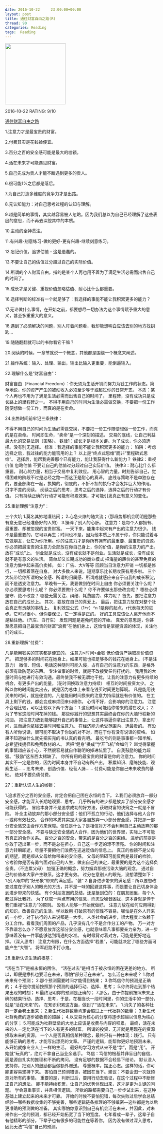 ```yaml
---
date: 2016-10-22     23:00:00+00:00
layout: post
title: 通往财富自由之路(R)
thread: 90
categories: Reading
tags:  Reading
---
```


<img src="http://b.hiphotos.baidu.com/baike/w%3D268%3Bg%3D0/sign=68a58913b851f819f125044ce28f2dd0/ae51f3deb48f8c54c559ca1732292df5e0fe7f7b.jpg" width="200" />

2016-10-22 RATING: 9/10

[通往财富自由之路]()

1.注意力才是最宝贵的财富。

2.付费其实是花钱捡便宜。

3.百分之百的安全感可能是最大的枷锁。

4.活在未来才可能遇见财富。

5.自己先成为贵人才能不断遇到更多的贵人。

6.很可能1%之后都是落后。

7.为自己打造多维度的竞争力才是出路。

8.元认知能力：对自己思考过程的认知与理解。

9.越是简单的事情，其实越容易被人忽略。因为我们总以为自己已经理解了这些表层的意思，而不再去深挖其中的本质。

10.主动的全神贯注。

11.有兴趣-刻意练习-做的更好-更有兴趣-继续刻意练习。

12.忘记价值，追求估值 - 这是愚蠢的。

13.不要让自己的估值过分超过自己的实际价值。

14.所谓的个人财富自由，指的是某个人再也用不着为了满足生活必需而出售自己的时间了。

15.成长才是关键、重视价值忽略估值、耐心比什么都重要。

16.选择判断的标准有一个就足够了：我选择的事能不能让我积累更多的能力？

17.无论做什么事情，在开始之前，都要想尽一切办法为这个事情赋予重大的意义，甚至多重重大的意义。

18.遇到了必须解决的问题，别人盯着问题看，我却能想明白应该去别的地方找钥匙...

19.随随翻翻就可以的书你看它干嘛？

20.阅读的时候，一章节就说一个概念，其他都是围绕一个概念来阐述。

21.操作系统：输入、处理、输出，输出比输入更重要，能倒逼输入。

22.理解什么是“财富自由”：

财富自由（Financial Freedom）：你无须为生活开销而努力为钱工作的状态。简单地说，你的资产产生的被动收入必须至少等于或超过你的日常开支。
本质：某个人再也不用为了满足生活必需而出售自己的时间了。
里程碑，没有成功只是成长路上的里程碑之一。
不得不用自己的时间为生活必需做交换，不要把一份工作随便想做一份工作，而真的是在卖命。

24.出售时间前牢记三条铁律：

不得不用自己的时间为生活必需做交换，不要把一份工作随便想做一份工作，而真的是在卖命。
时间即生命，“卖命”是一个深刻的描述。
交易的底线，让自己利益最大化的交易法则（策略）。
铁律1：成长才是根本关键。为了成长，你必须选择。没有别无选择。
标准：我选择的事能不能让我积累更多的能力：
陷阱：考虑选择之后，我过往的能力能否用的上？
以上是“终点式思维”而非“里程碑式思维”。
选择后，能帮我完善那个已有能力，能让我获得什么新能力？
铁律2：重视价值 忽略估值
不要让自己的估值过分超过自己实际价值。
铁律3：耐心比什么都重要。
耐心的力量，相当于交易中复利效应。
用心智的力量，时刻告诉自己，觉得困难的阶段不过是必经之路—而这正是耐心的真谛。
底线与策略不是单独存在的，要全部绑在一起，执拗的，彻底的，不折不扣的执行才会发挥巨大的作用。
只字不差的阅读。
阅读之后的思考，思考之后的选择，选择之后的行动才有价值。
只有持续正确的行动才可能有积累效果，才可能引发真正有意义的变化。

25.重新理解“注意力”：

三个大坑
1.莫名其妙地凑热闹；
2.心急火燎的随大流；（那趋势那机会明明是那些有意无意已经准备好的人的）
3.操碎了别人的心肝。
注意力：是每个人都拥有、最重要、却被忽视的宝贵财富。
一天下来，能集中起来有产出的注意力很少。
钱不是最重要的，它可以再生；时间也不是，因为他本质上不属于你，你只能试着与它做朋友，让它为你所用。你的注意力才是你所有拥有的最重要、最宝贵的资源。
你必须把最宝贵的注意力全部放在你自己身上，你的价值，是你的注意力的产出。
放在“成长”上。
创业就是成长，没有成长就不是创业。生活就是成长，没有成长就不是有意义的生活。
简单却又长期成功的商业模式
把海量的廉价的甚至免费的注意力集中起来高价卖掉。
如：广告、大V等等     回顾当日注意力开销
一切都是修行，一切都着落在自身。
对大多数人来说，短期享乐比长期收获有用多啦。
三个大坑带给你所谓的安全感、所谓的归属感、所谓成就感应来自于自我的成长积淀，而不是透支注意力。
早晚有一天，我要做到在时间上自由
你必须要关注什么呢？
你必须要思考什么呢？
你必须要做什么呢？
你不许要做出那些改变呢？
哪些必须坚守、绝不改变？
哪些无需关注、纠结、耗费脑力、体力呢？
首先，要把注意力放在自己的成长上。
其次，要放在自己的真爱上。
最后，把注意力放在对整个社会真正有贡献的事情上。
复利效应公式（1+r）^n
1是你的起点，r代表每天的进步。它可以很小，但你要保证，它一定得是正的。
好的工具应该让人离开他而不是粘住他。（汽车、自行车）
发现问题是避免问题的开始。
真爱的意思是，你甚至愿意把自己最宝贵的财富“浪费”在他们身上，这恰恰是掌握资源的体现，关注他们的成长。


26.重新理解“付费”：

凡是能用钱买的其实都是便宜的。
注意力\>时间\>金钱
低价值资产换取高价值资产。
把足够多的时间花在她身上，如果可能也把足够多的钱花在她身上。（不是注意力）
微信、短信、电话这种随时可能入侵，占有自己的注意力的东西，是格外必须有效防范的东西。
专注做事的时候，就是不改接受任何打扰的。
我用我的大量时间与她进行有效沟通，最终使我不被无谓地干扰，让我的注意力有更多持续的机会，有更多产出的能量。（花时间换取注意力持续）
相互的时间投资太少。
之所以你的时间能卖出去，就是因为总体上来看花钱买时间更划算啊。
凡是能用钱买来的时间，就是便宜的，凡是能用时间换来的注意力持续就是有价值的。
在工具上剩下的钱，都会变成麻烦回来纠缠你。
心情不好，会影响你的注意力。
注意不合理比较，可以比较以下两个方面：
1.这段时间可能给你带来的潜在收入；
2.为了节省这段时间花掉的钱。
那些你践行的思想其实最终会在你的大脑行程新的沟回。
把注意力放到能够提升自己的事情上，让这件事逼你拿出注意力，拿出时间，进而逼你拿钱去换时间和注意力。
在经济能力承受范围内，选最贵的。
有没有人听你说话，很可能不取决于你说的对不对，而在于你有没有说话的资格。
如果不知道做什么就先把买完的书认真的看完吧。
最吃亏的则是事事都一知半解，总希望找捷径和免费教材的人。
若把“健身”换成“学开飞机”会如何？
越觉得掌握的事情越应该小心，不然很容易就自作聪明的掉进坑里了。
自我鼓励的能力超强。“鼓励”这东西太稀缺了。
你所有用的最宝贵的财富是你的注意力。
你的时间其实不一定是你的，因为时间本身并不自动有所产出。
积累知识、磨练技能、观察生活……
思考未来、创造价值、经营人脉……
付费可能是你自己未来收费的基础。
绝对不要负债付费。

27：重新认识人生的枷锁：

1.追求百分之百的安全感，肯定会把自己困在永恒的当下。
2.我们必须放弃一部分安全感，才能深入长期地观察、思考。
几乎所有的进步都是放弃了部分安全感才可能获得的。
冒险本身并不是追求成功的好方法，获取财富的诀窍之一就是不冒险。
补全主动放弃的那小部分安全感：他们不孤立的行动，他们选择与他人合作—或称有效社交。
合作的本质其实是大家各自放弃一小部分安全感，并把那一部分安全感交由合作方来保障。信任是什么？是相信对方不会利用自己主动放弃的那一部分安全感。
不要与缺乏安全感的人合作，因为他们的世界里，实际上不可能有真正的合作关系。
百分之百的安全，带来的是百分之百的束缚。
进步的前提是你敢于迈出第一步，而不是总在担心，自己这一步迈的漂不漂亮。
你的时间和注意力转瞬即逝，尽量不要把他们浪费在迅速贬值的信息上。
真正的枷锁不是父母的期望，而是顺从父母给你带来的安全感。
父母的阻碍可能反倒是最好的检验。它考验你是否有勇气面对自己的人生，做出自己的决定，最重要的是为这个选择负全责。（不连累父母）
加强正确的概念，努力摒弃那些污染大脑的观念。
通过自己的价值和大家产生联系，这才更有效。
过分在意别人的眼光，没想清楚如下：
1.别人眼中的“好形象”带来的满足感。“装”
2.自身进步带来的满足感：所以要想改变过度在乎别人的眼光的方法，并不是一味的回避这件事，而是要让自己切身体会到进步带来的快感。
有个对朋友圈的总结，还是挺到位的：在朋友圈里，每个人都过得比我好。
为了获取一两点有用的信息，而忍受噪音困扰，这本身就是悖于我们重视“注意力”的原则。
没有人能够一开始就做好。
注意力放在如何应用得到的知识，改善自己的生活。学以致用
打破原有的惯性不容易，哪怕是在外人开来的一小步，对于执行的人来说都是一大步。
人类社会的进步，很大程度上依赖于分工合作。看看我们周围的产品，几乎没有几个不是合作分工的产物。
万一对方不靠谱怎么办？不愿意放弃这部分安全感，也就意味着凡事都要亲力亲为，进一步意味着没有一件事能够达到精通的水准。
有时候背对着对方，可能是更好地选择。（深入思考）
注意力有限，在什么方面选择“若愚”，可能就决定了哪些方面可能产生“大智”。
将军赶路不打小鬼。


28.重新认识生活的根基：

“活在当下”是被永恒的困住。
“活在过去”是相当于被永恒的困在更差的地方。
所以，即便是挣扎也要活在未来，哪怕“部分活在未来”。
怎么活在未来呢？
1.你对未来有个预测；
2.那个预测需要时间才能得到结果；
3.你笃信你的预测是正确的；
4.于是你提前按照那个预测的选择行动、选择、思考；
5.你终将走到那个结果出现的时刻；
6.最终证明你的预测是正确的；
7.那么，由于你提前按照未来正确的结果行动、选择、思考，于是，在相当长一段时间里，你的生活中的一部分，就是“活在未来”的。
在知识积累这方面，做到了“活在未来”。
1.消失了的各种社群一定会卷土重来；
2.新生代社群数量肯定会超过上一代社群的数量；
3.新生代社群免费的逐步被收费的超越；
4.以交易为核心的分享将逐步超越以信息为核心的分享；
5.可能成为社群壁垒的大地上应该是收费与内容的积累。
最终，活在未来的人一定比活在当下的人有更多的财富。
所谓的投资，无非就是用现在的资源换取未来的资源。
一个人是否真相信某种理念，最终只有一种体现：践行。
只有能够正确的思考，才能写出漂亮的文章。
严谨的逻辑，能帮你更好地预测未来。
从开始就像专业人士一样的生活。
最好的学习方式从来不是“学”，而是“用”。
开始就“玩真的”，绝对不拿自己当业余选手。
笃信：笃信的根基并非盲目的自信，而是源自扎实的推理和不断的拷问。
没有足够的数据不会轻易下结论。
默认没人支持你，把别人的鼓励都当做额外赠送。
尊重概率，摆正心态。这样的话，你可能更容易坚持下来。
害怕自己预测错误，被困在当下。建议：不要企图一次就预测对所有的事情。
重要的是，判断过后，要用行动去验证，在这个过程中不断修正自己的想法。
能不能持续积累，让自己的优势体现出来，这才是更为关键的问题。
学会尊重事实，并且相信逻辑。
所欲的路都需要自己一步步试出来，在这种基础上建立起来的未来才可靠。
开始的时候不要怕犯错，每次失败过后学会总结经验—哪些数据收集的不够完善，哪些逻辑链条推理的不够缜密—这些都是为以后更准确的预测做的准备。
其实哪怕你意识到自己有机会活在未来，并因此，对未来作出一定的预测，都已经开始拓宽了当下的宽度。
七年看成一辈子，这辈子自有他精彩的部分，下辈子也有很多的可能性在等着你。
因为没有做过深入思考，因此无法“笃信”自己的预测。

